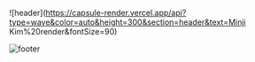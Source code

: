 ![header](https://capsule-render.vercel.app/api?type=wave&color=auto&height=300&section=header&text=Minji Kim%20render&fontSize=90)

![footer](https://capsule-render.vercel.app/api?section=footer)
